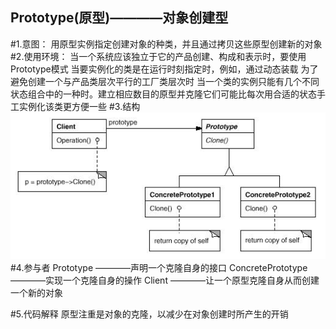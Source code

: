 Prototype(原型)————对象创建型
------------------------------------
#1.意图：
用原型实例指定创建对象的种类，并且通过拷贝这些原型创建新的对象
#2.使用环境：
当一个系统应该独立于它的产品创建、构成和表示时，要使用Prototype模式
当要实例化的类是在运行时刻指定时，例如，通过动态装载
为了避免创建一个与产品类层次平行的工厂类层次时
当一个类的实例只能有几个不同状态组合中的一种时。建立相应数目的原型并克隆它们可能比每次用合适的状态手工实例化该类更方便一些
#3.结构
![github](https://github.com/IceDcap/Gof-DesignPatterns/blob/master/uml/Prototype.JPG "Prototype")
#4.参与者
    Prototype
        ————声明一个克隆自身的接口
    ConcretePrototype
        ————实现一个克隆自身的操作
    Client
        ————让一个原型克隆自身从而创建一个新的对象
        
#5.代码解释
原型注重是对象的克隆，以减少在对象创建时所产生的开销